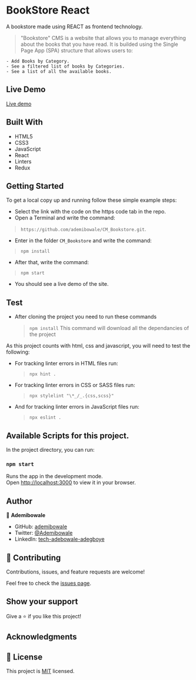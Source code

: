 # BookStore React
A bookstore made using REACT as frontend technology. 

> "Bookstore" CMS is a website that allows you to manage everything about the books that you have read. It is builded using the Single Page App (SPA) structure that allows users to:

    - Add Books by Category.
    - See a filtered list of books by Categories.
    - See a list of all the available books.

## Live Demo

[Live demo](https://bookstore-cms-books.netlify.app/
)

## Built With

- HTML5
- CSS3
- JavaScript
- React
- Linters
- Redux

## Getting Started

To get a local copy up and running follow these simple example steps:

- Select the link with the code on the https code tab in the repo.
- Open a Terminal and write the command: 
> `https://github.com/ademibowale/CM_Bookstore.git`.
- Enter in the folder `CM_Bookstore` and write the command:
> `npm install`
- After that, write the command:
> `npm start`
- You should see a live demo of the site.

## Test

- After cloning the project you need to run these commands

  > `npm install`
  > This command will download all the dependancies of the project

As this project counts with html, css and javascript, you will need to test the following:

- For tracking linter errors in HTML files run:

  > `npx hint .`

- For tracking linter errors in CSS or SASS  files run:

  > `npx stylelint "\*_/_.{css,scss}"`

- And for tracking linter errors in JavaScript files run:

  > `npx eslint .`

## Available Scripts for this project.

In the project directory, you can run:

### `npm start`

Runs the app in the development mode.\
Open [http://localhost:3000](http://localhost:3000) to view it in your browser.


## Author

👤 **Ademibowale**

- GitHub: [ademibowale](https://github.com/ademibowale)
- Twitter: [@Ademibowale](https://twitter.com/Ademibowale1)
- LinkedIn: [tech-adebowale-adegboye](https://www.linkedin.com/in/tech-adebowale-adegboye/)

## 🤝 Contributing

Contributions, issues, and feature requests are welcome!

Feel free to check the [issues page](https:///issues).

## Show your support

Give a ⭐️ if you like this project!

## Acknowledgments


## 📝 License


This project is [MIT](./MIT.md) licensed.

